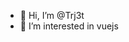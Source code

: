 - 👋 Hi, I’m @Trj3t
- 👀 I’m interested in vuejs

<!---
Trj3t/Trj3t is a ✨ special ✨ repository because its `README.md` (this file) appears on your GitHub profile.
You can click the Preview link to take a look at your changes.
--->
 
